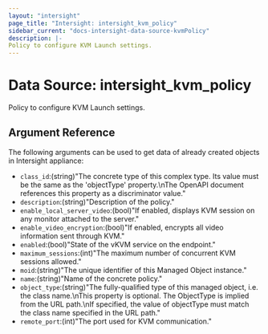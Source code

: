 ```yaml
---
layout: "intersight"
page_title: "Intersight: intersight_kvm_policy"
sidebar_current: "docs-intersight-data-source-kvmPolicy"
description: |-
Policy to configure KVM Launch settings.
---
```


# Data Source: intersight_kvm_policy
Policy to configure KVM Launch settings.
## Argument Reference
The following arguments can be used to get data of already created objects in Intersight appliance:
* `class_id`:(string)"The concrete type of this complex type. Its value must be the same as the 'objectType' property.\nThe OpenAPI document references this property as a discriminator value."
* `description`:(string)"Description of the policy."
* `enable_local_server_video`:(bool)"If enabled, displays KVM session on any monitor attached to the server."
* `enable_video_encryption`:(bool)"If enabled, encrypts all video information sent through KVM."
* `enabled`:(bool)"State of the vKVM service on the endpoint."
* `maximum_sessions`:(int)"The maximum number of concurrent KVM sessions allowed."
* `moid`:(string)"The unique identifier of this Managed Object instance."
* `name`:(string)"Name of the concrete policy."
* `object_type`:(string)"The fully-qualified type of this managed object, i.e. the class name.\nThis property is optional. The ObjectType is implied from the URL path.\nIf specified, the value of objectType must match the class name specified in the URL path."
* `remote_port`:(int)"The port used for KVM communication."
